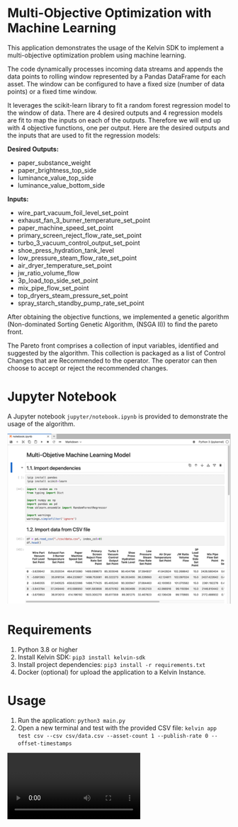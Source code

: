 # Multi-Objective Optimization with Machine Learning
This application demonstrates the usage of the Kelvin SDK to implement a multi-objective optimization problem using machine learning. 

The code dynamically processes incoming data streams and appends the data points to rolling window represented by a Pandas DataFrame for each asset. The window can be configured to have a fixed size (number of data points) or a fixed time window. 

It leverages the scikit-learn library to fit a random forest regression model to the window of data. There are 4 desired outputs and 4 regression models are fit to map the inputs on each of the outputs. Therefore we will end up with 4 objective functions, one per output. Here are the desired outputs and the inputs that are used to fit the regression models:

**Desired Outputs:**
- paper_substance_weight
- paper_brightness_top_side
- luminance_value_top_side
- luminance_value_bottom_side

**Inputs:**
- wire_part_vacuum_foil_level_set_point
- exhaust_fan_3_burner_temperature_set_point
- paper_machine_speed_set_point
- primary_screen_reject_flow_rate_set_point
- turbo_3_vacuum_control_output_set_point
- shoe_press_hydration_tank_level
- low_pressure_steam_flow_rate_set_point
- air_dryer_temperature_set_point
- jw_ratio_volume_flow
- 3p_load_top_side_set_point
- mix_pipe_flow_set_point
- top_dryers_steam_pressure_set_point
- spray_starch_standby_pump_rate_set_point


After obtaining the objective functions, we implemented a genetic algorithm (Non-dominated Sorting Genetic Algorithm, (NSGA II)) to find the pareto front.

The Pareto front comprises a collection of input variables, identified and suggested by the algorithm. This collection is packaged as a list of Control Changes that are Recommended to the operator. The operator can then choose to accept or reject the recommended changes.

# Jupyter Notebook
A Jupyter notebook `jupyter/notebook.ipynb` is provided to demonstrate the usage of the algorithm.

![Info](assets/jupyter.png)

# Requirements
1. Python 3.8 or higher
2. Install Kelvin SDK: `pip3 install kelvin-sdk`
3. Install project dependencies: `pip3 install -r requirements.txt`
4. Docker (optional) for upload the application to a Kelvin Instance.

# Usage
1. Run the application: `python3 main.py`
2. Open a new terminal and test with the provided CSV file: `kelvin app test csv --csv csv/data.csv --asset-count 1 --publish-rate 0 --offset-timestamps`


<video controls>
  <source src="assets/usage.mp4" type="video/mp4">
</video>